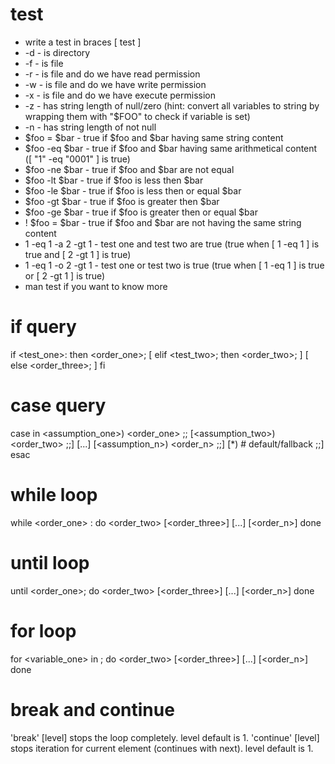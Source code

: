 # test

* write a test in braces [ test ]
* -d            -   is directory
* -f            -   is file
* -r            -   is file and do we have read permission
* -w            -   is file and do we have write permission
* -x            -   is file and do we have execute permission
* -z            -   has string length of null/zero (hint: convert all variables to string by wrapping them with "$FOO" to check if variable is set)
* -n            -   has string length of not null
* $foo = $bar   -   true if $foo and $bar having same string content
* $foo -eq $bar -   true if $foo and $bar having same arithmetical content ([ "1" -eq "0001" ] is true)
* $foo -ne $bar -   true if $foo and $bar are not equal
* $foo -lt $bar -   true if $foo is less then $bar
* $foo -le $bar -   true if $foo is less then or equal $bar
* $foo -gt $bar -   true if $foo is greater then $bar
* $foo -ge $bar -   true if $foo is greater then or equal $bar
* ! $foo = $bar -   true if $foo and $bar are not having the same string content
* 1 -eq 1 -a 2 -gt 1    -   test one and test two are true (true when [ 1 -eq 1 ] is true and [ 2 -gt 1 ] is true)
* 1 -eq 1 -o 2 -gt 1    -   test one or test two is true (true when [ 1 -eq 1 ] is true or [ 2 -gt 1 ] is true)
* man test if you want to know more

# if query

if <test_one>: then <order_one>;
[ elif <test_two>; then <order_two>; ]
[ else <order_three>; ]
fi

# case query

case <expression> in
    <assumption_one>) <order_one>
        ;;
    [<assumption_two>) <order_two>
        ;;]
    [...]
    [<assumption_n>) <order_n>
        ;;]
    [*) # default/fallback
        ;;]
esac

# while loop

while <order_one> : do
        <order_two> 
        [<order_three>]
        [...]
        [<order_n>]
done

# until loop

until <order_one>; do
        <order_two> 
        [<order_three>]
        [...]
        [<order_n>]
done

# for loop

for <variable_one> in <list> ; do
        <order_two> 
        [<order_three>]
        [...]
        [<order_n>]
done

# break and continue

'break' [level] stops the loop completely. level default is 1.
'continue' [level] stops iteration for current element (continues with next). level default is 1.
